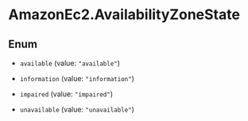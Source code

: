 # AmazonEc2.AvailabilityZoneState

## Enum


* `available` (value: `"available"`)

* `information` (value: `"information"`)

* `impaired` (value: `"impaired"`)

* `unavailable` (value: `"unavailable"`)


